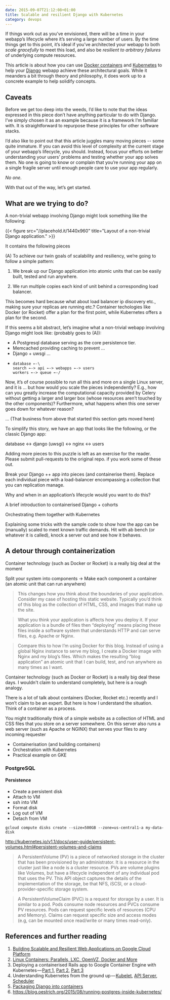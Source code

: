 ```yaml
---
date: 2015-09-07T21:12:08+01:00
title: Scalable and resilient Django with Kubernetes
category: devops
---
```


If things work out as you’ve envisioned, there will be a time in your
webapp’s lifecycle where it’s serving a large number of users. By the
time things get to this point, it’s ideal if you’ve architected your
webapp to both *scale gracefully* to meet this load, and also be
*resilient to arbitrary failures* of underlying compute resources.

This article is about how you can use [Docker
containers][docker-containers] and [Kubernetes][kubernetes] to help
your [Django][django] webapp achieve these architectural goals. While
it meanders a bit through theory and philosophy, it does work up to a
concrete example to help solidify concepts.

## Caveats

Before we get too deep into the weeds, I’d like to note that the ideas
expressed in this piece don’t have anything particular to do with
Django. I’ve simply chosen it as an example because it is a framework
I’m familiar with. It is straightforward to repurpose these principles
for other software stacks.

I’d also like to point out that this article juggles many moving
pieces -- some quite immature. If you can avoid this level of
complexity at the current stage of your webapp’s lifecycle, you
should. Instead, focus your efforts on better understanding your
users’ problems and testing whether your app solves them. No one is
going to know or complain that you’re running your app on a single
fragile server until enough people care to use your app regularly.

*No one.*

With that out of the way, let’s get started.

## What are we trying to do?

A non-trivial webapp involving Django might look something like the
following:

{{< figure src="//placehold.it/1440x960" title="Layout of a non-trivial Django application." >}}

It contains the following pieces

(A) To achieve our twin goals of scalability and resiliency, we’re going
to follow a simple pattern:

1. We break up our Django application into atomic units that can be
easily built, tested and run anywhere.

2. We run multiple copies each kind of unit behind a corresponding
load balancer.

This becomes hard because what about load balancer ip discovery etc.,
making sure your replicas are running etc.? Container techologies like
Docker (or Rocket) offer a plan for the first point, while Kubernetes
offers a plan for the second.

If this seems a bit abstract, let’s imagine what a non-trivial webapp
involving Django might look like: (probably goes to (A)):

* A Postgresql database serving as the core persistence tier.
* Memcached providing caching to prevent …
* Django + uwsgi …
* ```
  database ←-\
  search ←-> api ←-> webapps ←-> users
  workers ←-> queue ←-/
  ```

Now, it’s of course possible to run all this and more on a single
Linux server, and it is … but how would you scale the pieces
independently? E.g., how can you greatly increase the computational
capacity provided by Celery without getting a larger and larger box
(whose resources aren’t touched by the other components)? Furthermore,
what happens when this one server goes down for whatever reason?

… (That business from above that started this section gets moved here)

To simplify this story, we have an app that looks like the following,
or the classic Django app:

database <-> django (uwsgi) <-> nginx <-> users

Adding more pieces to this puzzle is left as an exercise for the
reader. Please submit pull-requests to the original repo. if you work
some of these out.

Break your Django ++ app into pieces (and containerise them). Replace
each individual piece with a load-balancer encompassing a collection
that you can replication manage.

Why and when in an application’s lifecycle would you want to do this?

A brief introduction to containerised Django + cohorts

Orchestrating them together with Kubernetes

Explaining some tricks with the sample code to show how the app can be
(manually) scaled to meet known traffic demands. Hit with ab bench (or
whatever it is called), knock a server out and see how it behaves.

## A detour through containerization

Container technology (such as Docker or Rocket) is a really big deal
at the moment

Split your system into components -> Make each component a container
(an atomic unit that can run anywhere)

> This changes how you think about the boundaries of your
  application. Consider my case of hosting this static
  website. Typically you’d think of this blog as the collection of
  HTML, CSS, and images that make up the site.

> What you think your application is affects how you deploy it. If
  your application is a bundle of files then “deploying” means placing
  these files inside a software system that understands HTTP and can
  serve files, e.g. Apache or Nginx.

> Compare this to how I’m using Docker for this blog. Instead of using
  a global Nginx instance to serve my blog, I create a Docker image
  with Nginx and my blog’s files. Which makes the resulting “blog
  application” an atomic unit that I can build, test, and run anywhere
  as many times as I want.

Container technology (such as Docker or Rocket) is a really big deal
these days. I wouldn't claim to understand completely, but here is a
rough analogy.

There is a lot of talk about containers (Docker, Rocket etc.) recently
and I won’t claim to be an expert. But here is how I understand the
situation. Think of a container as a process.

You might traditionally think of a simple website as a collection of
HTML and CSS files that you store on a server somewhere. On this
server also runs a web server (such as Apache or NGINX) that serves
your files to any incoming requester

* Containerisation (and building containers)
* Orchestration with Kubernetes
* Practical example on GKE

### PostgreSQL

#### Persistence

- Create a persistent disk
- Attach to VM
- ssh into VM
- Format disk
- Log out of VM
- Detach from VM

```
gcloud compute disks create --size=500GB --zone=us-central1-a my-data-disk
```

http://kubernetes.io/v1.1/docs/user-guide/persistent-volumes.html#persistent-volumes-and-claims

> A PersistentVolume (PV) is a piece of networked storage in the
  cluster that has been provisioned by an administrator. It is a
  resource in the cluster just like a node is a cluster resource. PVs
  are volume plugins like Volumes, but have a lifecycle independent of
  any individual pod that uses the PV. This API object captures the
  details of the implementation of the storage, be that NFS, iSCSI, or
  a cloud-provider-specific storage system.

> A PersistentVolumeClaim (PVC) is a request for storage by a user. It
  is similar to a pod. Pods consume node resources and PVCs consume PV
  resources. Pods can request specific levels of resources (CPU and
  Memory). Claims can request specific size and access modes (e.g, can
  be mounted once read/write or many times read-only).

## References and further reading

1. [Building Scalable and Resilient Web Applications on Google Cloud
Platform][gcp-scalable-webapps]
2. [Linux Containers: Parallels, LXC, OpenVZ, Docker and
More][linux-containers]
3. Deploying a containerised Rails app to Google Container Engine with
Kubernetes — [Part 1][kubernetes-rails-1], [Part
2][kubernetes-rails-2], [Part 3][kubernetes-rails-3]
4. Understanding Kubernetes from the ground up — [Kubelet][kubernetes-kubelet],
[API Server][kubernetes-api-server], [Scheduler][kubernetes-scheduler]
5. [Packaging Django into containers][django-container]
6. https://blog.oestrich.org/2015/08/running-postgres-inside-kubernetes/

[linux-containers]: http://aucouranton.com/2014/06/13/linux-containers-parallels-lxc-openvz-docker-and-more/
[docker-containers]: https://www.docker.com/what-docker
[kubernetes]: http://kubernetes.io
[django]: https://www.djangoproject.com
[gcp-scalable-webapps]: https://cloud.google.com/solutions/scalable-and-resilient-apps
[kubernetes-rails-1]: http://www.thagomizer.com/blog/2015/05/12/basic-docker-rails-app.html
[kubernetes-rails-2]: http://www.thagomizer.com/blog/2015/07/01/kubernetes-and-deploying-to-google-container-engine.html
[kubernetes-rails-3]: http://www.thagomizer.com/blog/2015/08/18/k8s_secrets.html
[kubernetes-kubelet]: http://kamalmarhubi.com/blog/2015/08/27/what-even-is-a-kubelet/
[kubernetes-api-server]: http://kamalmarhubi.com/blog/2015/09/06/kubernetes-from-the-ground-up-the-api-server/
[kubernetes-scheduler]: http://kamalmarhubi.com/blog/2015/11/17/kubernetes-from-the-ground-up-the-scheduler/
[django-container]: http://michal.karzynski.pl/blog/2015/04/19/packaging-django-applications-as-docker-container-images/
